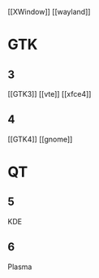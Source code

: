 [[XWindow]] [[wayland]]

# GTK
## 3
[[GTK3]]
[[vte]]
[[xfce4]]
## 4
[[GTK4]]
[[gnome]]

# QT
## 5
KDE
## 6
Plasma
